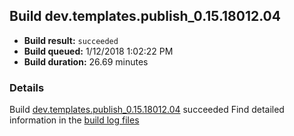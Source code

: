 ## Build dev.templates.publish_0.15.18012.04
- **Build result:** `succeeded`
- **Build queued:** 1/12/2018 1:02:22 PM
- **Build duration:** 26.69 minutes
### Details
Build [dev.templates.publish_0.15.18012.04](https://winappstudio.visualstudio.com/web/build.aspx?pcguid=a4ef43be-68ce-4195-a619-079b4d9834c2&builduri=vstfs%3a%2f%2f%2fBuild%2fBuild%2f24663) succeeded
Find detailed information in the [build log files](https://uwpctdiags.blob.core.windows.net/buildlogs/dev.templates.publish_0.15.18012.04_logs.zip)
